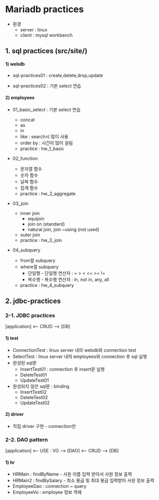 # Mariadb practices

* 환경 
	* server : linux
	* client : mysql workbench

## 1. sql practices (src/site/)

#### 1) webdb

* sql-practices01 : create,delete,drop,update

* sql-practices02 : 기본 select 연습

#### 2) employees 

* 01_basic_select : 기본 select 연습

	* concat
	* as
	* in
	* like : search시 많이 사용
	* order by : 시간이 많이 걸림
	* practice : hw_1_basic
	
* 02_function

	* 문자열 함수
	* 숫자 함수
	* 날짜 함수
	* 집계 함수
	* practice : hw_2_aggregate

* 03_join

	* inner join
		* equijoin
		* join on (standard)
		* natural join, join ~using (not used)
	* outer join
	* practice : hw_3_join
	
* 04_subquery
	
	* from절 subquery
	* where절 subquery
		* 단일행 - 단일행 연산자 : = > < <= >= !=
		* 복수행 - 복수행 연산자 : in, not in, any, all
	* practice : hw_4_subquery
	
## 2. jdbc-practices

### 2-1. JDBC practices

[application] <-- CRUD --> [DB]

#### 1) test

* ConnectionTest : linux server 내의 webdb와 connection test
* SelectTest : linux server 내의 employees와 connection 후 sql 실행
* 완성된 sql문
	* InsertTest01 : connection 후 insert문 실행
	* DeleteTest01
	* UpdateTest01
* 완성되지 않은 sql문 : binding
	* InsertTest02
	* DeleteTest02
	* UpdateTest02
	
#### 2) driver

* 직접 driver 구현 - connection만

### 2-2. DAO pattern

[application] <-- USE : VO --> [DAO] <-- CRUD --> [DB]

#### 1) hr 

* HRMain  : findByName - 사원 이름 입력 받아서 사원 정보 출력
* HRMain2 : findBySalary - 최소 봉급 및 최대 봉급 입력받아 사원 정보 출력
* EmployeeDao : connection ~ query
* EmployeeVo : employee 정보 객체
		

